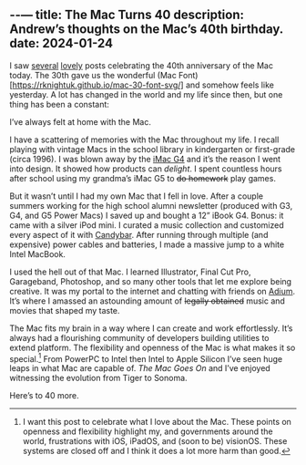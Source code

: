 --—
title: The Mac Turns 40
description: Andrew’s thoughts on the Mac’s 40th birthday.
date: 2024-01-24
---
I saw [several](https://www.macsparky.com/blog/2024/01/the-mac-turns-40/) [lovely](https://www.theverge.com/24048479/apple-mac-40-anniversary) posts celebrating the 40th anniversary of the Mac today. The 30th gave us the wonderful (Mac Font)[https://rknightuk.github.io/mac-30-font-svg/] and somehow feels like yesterday. A lot has changed in the world and my life since then, but one thing has been a constant:

I’ve always felt at home with the Mac.

I have a scattering of memories with the Mac throughout my life. I recall playing with vintage Macs in the school library in kindergarten or first-grade (circa 1996). I was blown away by the [iMac G4](https://www.macworld.com/article/218460/the-exceptional-imac-g4-ten-years-later.html) and it’s the reason I went into design. It showed how products can *delight*. I spent countless hours after school using my grandma’s iMac G5 to ~~do homework~~ play games.

But it wasn’t until I had my own Mac that I fell in love. After a couple summers working for the high school alumni newsletter (produced with G3, G4, and G5 Power Macs) I saved up and bought a 12” iBook G4. Bonus: it came with a silver iPod mini. I curated a music collection and customized every aspect of it with [Candybar](https://web.archive.org/web/20031206095326/http://www.panic.com/candybar/). After running through multiple (and expensive) power cables and batteries, I made a massive jump to a white Intel MacBook.

I used the hell out of that Mac. I learned Illustrator, Final Cut Pro, Garageband, Photoshop, and so many other tools that let me explore being creative. It was my portal to the internet and chatting with friends on [Adium](https://www.adium.im). It’s where I amassed an astounding amount of ~~legally obtained~~ music and movies that shaped my taste.

The Mac fits my brain in a way where I can create and work effortlessly. It’s always had a flourishing community of developers building utilities to extend platform. The flexibility and openness of the Mac is what makes it so special.[^1] From PowerPC to Intel then Intel to Apple Silicon I’ve seen huge leaps in what Mac are capable of. _The Mac Goes On_ and I’ve enjoyed witnessing the evolution from Tiger to Sonoma.

Here’s to 40 more.


[^1]: I want this post to celebrate what I love about the Mac. These points on openness and flexibility highlight my, and governments around the world, frustrations with iOS, iPadOS, and (soon to be) visionOS. These systems are closed off and I think it does a lot more harm than good.
